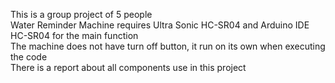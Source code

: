 This is a group project of 5 people <br />
Water Reminder Machine requires Ultra Sonic HC-SR04 and Arduino IDE HC-SR04 for the main function <br />
The machine does not have turn off button, it run on its own when executing the code <br />
There is a report about all components use in this project <br />
